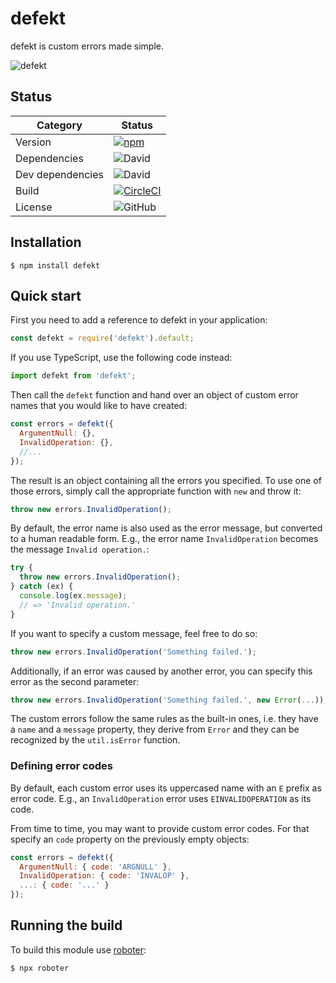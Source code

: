 # defekt

defekt is custom errors made simple.

![defekt](https://github.com/thenativeweb/defekt/raw/master/images/logo.jpg "defekt")

## Status

| Category         | Status                                                                                                                                   |
| ---------------- | ---------------------------------------------------------------------------------------------------------------------------------------- |
| Version          | [![npm](https://img.shields.io/npm/v/defekt)](https://www.npmjs.com/package/defekt)                                                      |
| Dependencies     | ![David](https://img.shields.io/david/thenativeweb/defekt)                                                                               |
| Dev dependencies | ![David](https://img.shields.io/david/dev/thenativeweb/defekt)                                                                           |
| Build            | [![CircleCI](https://img.shields.io/circleci/build/github/thenativeweb/defekt)](https://circleci.com/gh/thenativeweb/defekt/tree/master) |
| License          | ![GitHub](https://img.shields.io/github/license/thenativeweb/defekt)                                                                     |

## Installation

```shell
$ npm install defekt
```

## Quick start

First you need to add a reference to defekt in your application:

```javascript
const defekt = require('defekt').default;
```

If you use TypeScript, use the following code instead:

```typescript
import defekt from 'defekt';
```

Then call the `defekt` function and hand over an object of custom error names that you would like to have created:

```javascript
const errors = defekt({
  ArgumentNull: {},
  InvalidOperation: {},
  //...
});
```

The result is an object containing all the errors you specified. To use one of those errors, simply call the appropriate function with `new` and throw it:

```javascript
throw new errors.InvalidOperation();
```

By default, the error name is also used as the error message, but converted to a human readable form. E.g., the error name `InvalidOperation` becomes the message `Invalid operation.`:

```javascript
try {
  throw new errors.InvalidOperation();
} catch (ex) {
  console.log(ex.message);
  // => 'Invalid operation.'
}
```

If you want to specify a custom message, feel free to do so:

```javascript
throw new errors.InvalidOperation('Something failed.');
```

Additionally, if an error was caused by another error, you can specify this error as the second parameter:

```javascript
throw new errors.InvalidOperation('Something failed.', new Error(...));
```

The custom errors follow the same rules as the built-in ones, i.e. they have a `name` and a `message` property, they derive from `Error` and they can be recognized by the `util.isError` function.

### Defining error codes

By default, each custom error uses its uppercased name with an `E` prefix as error code. E.g., an `InvalidOperation` error uses `EINVALIDOPERATION` as its code.

From time to time, you may want to provide custom error codes. For that specify an `code` property on the previously empty objects:

```javascript
const errors = defekt({
  ArgumentNull: { code: 'ARGNULL' },
  InvalidOperation: { code: 'INVALOP' },
  ...: { code: '...' }
});
```

## Running the build

To build this module use [roboter](https://www.npmjs.com/package/roboter):

```shell
$ npx roboter
```
